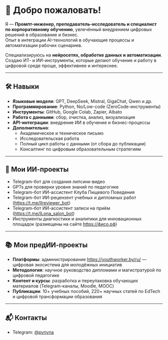 # 👋 Добро пожаловать!

Я — **Промпт-инженер, преподаватель-исследователь и специалист по корпоративному обучению**, увлечённый внедрением цифровых решений в образование и бизнес.  
Опыт в интеграции AI-технологий в обучающие процессы и автоматизации рабочих сценариев.

Специализируюсь на **нейросетях, обработке данных и автоматизации**. Создаю ИТ- и ИИ-инструменты, которые делают обучение и работу в цифровой среде проще, эффективнее и интереснее.

---

## 🛠️ Навыки

- **Языковые модели**: GPT, DeepSeek, Mistral, GigaChat, Qwen и др.  
- **Программирование**: Python, No/Low-code (ZeroCode-инструменты)  
- **Инструменты**: GitHub, Google Colab, Zapier, Albato  
- **Работа с данными**: сбор, очистка, анализ, визуализация  
- **API-интеграции**: внедрение ИИ в обучение и бизнес-процессы  
- **Дополнительно**:  
  - Академическое и техническое письмо  
  - Исследовательская работа  
  - Полный цикл работы с данными (от сбора до публикации)  
  - Консалтинг по цифровым образовательным стратегиям  

---

## 🤖 Мои ИИ-проекты

- Telegram-бот для создания липсинк-видео  
- GPTs для проверки уровня знаний по педагогике
- Telegram-бот ИИ-ассистент Клуба Пищевого Поведения  
- Telegram-бот ИИ-рецензент учебных и дипломных работ (https://t.me/IIreviewer_bot) 
- Telegram-бот ИИ-ассистент записи на приём (https://t.me/ILona_salon_bot) 
- Инструменты диагностики и аналитики для инновационных площадок (размещены на сайте https://фисо.рф)

---

## 📚 Мои предИИ-проекты

- **Платформы**: администрирование https://youthworker.by/ru/ — цифровая экосистема для молодёжных инициатив  
- **Методология**: научное руководство дипломами и магистратурой по цифровой педагогике  
- **Контент и курсы**: разработка и переупаковка обучающих материалов (Telegram-каналы, Moodle, MOOC)  
- **Публикации**: 10+ учебных пособий, 220+ научных статей по EdTech и цифровой трансформации образования  

---

## 📬 Контакты

- Telegram: [@pvnvna](https://t.me/pvnvna)
